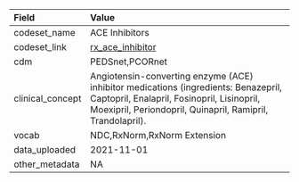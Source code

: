 |Field            |Value                                                                                                                                                                                          |
|:----------------|:----------------------------------------------------------------------------------------------------------------------------------------------------------------------------------------------|
|codeset_name     |ACE Inhibitors                                                                                                                                                                                 |
|codeset_link     |[rx_ace_inhibitor](https://github.com/PEDSnet/Variable-Dictionary/blob/main/drug/rx_ace_inhibitor.csv)                                                                                         |
|cdm              |PEDSnet,PCORnet                                                                                                                                                                                |
|clinical_concept |Angiotensin-converting enzyme (ACE) inhibitor medications (ingredients: Benazepril, Captopril, Enalapril, Fosinopril, Lisinopril, Moexipril, Periondopril, Quinapril, Ramipril, Trandolapril). |
|vocab            |NDC,RxNorm,RxNorm Extension                                                                                                                                                                    |
|data_uploaded    |2021-11-01                                                                                                                                                                                     |
|other_metadata   |NA                                                                                                                                                                                             |

